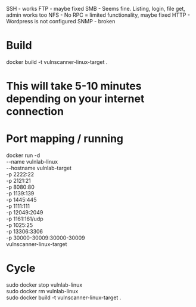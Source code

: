 SSH - works
FTP - maybe fixed
SMB - Seems fine. Listing, login, file get, admin works too
NFS - No RPC = limited functionality, maybe fixed
HTTP - Wordpress is not configured
SNMP - broken 

# Build 
docker build -t vulnscanner-linux-target .
# This will take 5-10 minutes depending on your internet connection

# Port mapping / running
docker run -d \
  --name vulnlab-linux \
  --hostname vulnlab-target \
  -p 2222:22 \
  -p 2121:21 \
  -p 8080:80 \
  -p 1139:139 \
  -p 1445:445 \
  -p 1111:111 \
  -p 12049:2049 \
  -p 1161:161/udp \
  -p 1025:25 \
  -p 13306:3306 \
  -p 30000-30009:30000-30009 \
  vulnscanner-linux-target

# Cycle
sudo docker stop vulnlab-linux \
sudo docker rm vulnlab-linux \
sudo docker build -t vulnscanner-linux-target .